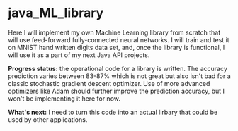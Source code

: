 # java_ML_library
Here I will implement my own Machine Learning library from scratch that will use feed-forward fully-connected neural networks. I will train and test it on MNIST hand written digits data set, and, once the library is functional, I will use it as a part of my next Java API projects. 

**Progress status:** the operational code for a library is written. The accuracy prediction varies between 83-87% which is not great but also isn't bad for a classic stochastic gradient descent optimizer. Use of more advanced optimizers like Adam should further improve the prediction accuracy, but I won't be implementing it here for now.

**What's next:** I need to turn this code into an actual lirbary that could be used by other applications.



